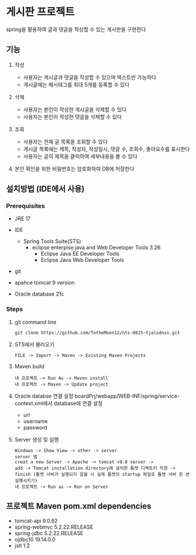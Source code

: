 # 게시판 프로젝트
spring을 활용하여 글과 댓글을 작성할 수 있는 게시판을 구현한다

## 기능
1. 작성
    * 사용자는 게시글과 댓글을 작성할 수 있으며 텍스트만 가능하다
    * 게시글에는 해시태그를 최대 5개를 등록할 수 있다    

2. 삭제
    * 사용자는 본인이 작성한 게시글을 삭제할 수 있다
    * 사용자는 본인이 작성한 댓글을 삭제할 수 있다

3. 조회
    * 사용자는 전체 글 목록을 조회할 수 있다
    * 게시글 목록에는 제목, 작성자, 작성일시, 댓글 수, 조회수, 좋아요수를 표시한다
    * 사용자는 글의 제목을 클릭하여 세부내용을 볼 수 있다

4. 본인 확인을 위한 비밀번호는 암호화하여 DB에 저장한다

## 설치방법 (IDE에서 사용)
### Prerequisites
* JRE 17
* IDE
   * Spring Tools Suite(STS) 
      * eclipse enterpise java and Web Developer Tools 3.26
         * Eclipse Java EE Developer Tools
         * Eclipse Java Web Developer Tools         
      
* git
* apahce tomcat 9 version
* Oracle database 21c

### Steps
1. git command line

   ``` shell
   git clone https://github.com/TotheMoon12/nts-0825-tjalsdnss.git
   ```

2. STS에서 불러오기
   ``` shell
   FILE -> Import -> Maven -> Existing Maven Projects
   ```

3. Maven build
   ``` shell
   내 프로젝트 -> Run As -> Maven install
   내 프로젝트 -> Maven -> Update project
   ```
   
4. Oracle databse 연결 설정
   boardPrj/webapp/WEB-INF/spring/service-context.xml에서 database에 연결 설정
      * url
      * username
      * password
      
5. Server 생성 및 실행
   
   ``` shell
   Windows -> Show View -> other -> server
   server 탭
   creat a new Server -> Apache -> tomcat v9.0 server ->
   add -> Tomcat installation directory에 설치한 톰캣 디렉토리 지정 -> finish (톰캣 서버가 실행되지 않을 시 실제 톰캣의 startup 파일로 톰캣 서버 한 번 실행시키기)
   내 프로젝트 -> Run as -> Run on Server
   ```

## 프로젝트 Maven pom.xml dependencies
 * tomcat-api 9.0.62
 * spring-webmvc 5.2.22.RELEASE
 * spring-jdbc 5.2.22.RELEASE
 * ojdbc10 19.14.0.0
 * jstl 1.2

